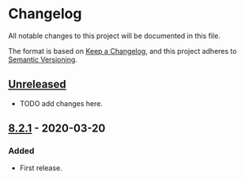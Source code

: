 # Changelog

All notable changes to this project will be documented in this file.

The format is based on [Keep a Changelog](https://keepachangelog.com/en/1.0.0/),
and this project adheres to [Semantic Versioning](https://semver.org/spec/v2.0.0.html).

## [Unreleased]

- TODO add changes here.

## [8.2.1] - 2020-03-20

### Added

- First release.

[Unreleased]: https://github.com/giantswarm/aws-operator/compare/v8.2.1...HEAD
[8.2.1]: https://github.com/giantswarm/aws-operator/releases/tag/v8.2.1
